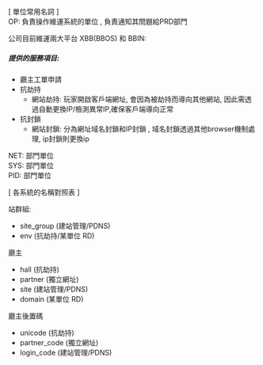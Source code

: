[ 單位常用名詞 ]  
OP: 負責操作維運系統的單位 , 負責通知其問題給PRD部門  

公司目前維運兩大平台
XBB(BBOS) 和 BBIN: 
##### 提供的服務項目:
- 廳主工單申請
- 抗劫持 
    - 網站劫持: 玩家開啟客戶端網址, 會因為被劫持而導向其他網站, 因此需透過自動更換IP/檢測異常IP,確保客戶端導向正常
- 抗封鎖
    - 網站封鎖: 分為網址域名封鎖和IP封鎖 , 域名封鎖透過其他browser機制處理, ip封鎖則更換ip

NET: 部門單位  
SYS: 部門單位  
PID: 部門單位  


[ 各系統的名稱對照表 ]

站群組:
 - site_group (建站管理/PDNS)
 - env (抗劫持/某單位 RD)

廳主
 - hall (抗劫持)
 - partner (獨立網址) 
 - site (建站管理/PDNS)
 - domain (某單位 RD)

廳主後置碼
 - unicode (抗劫持)
 - partner_code (獨立網址)
  - login_code (建站管理/PDNS)
